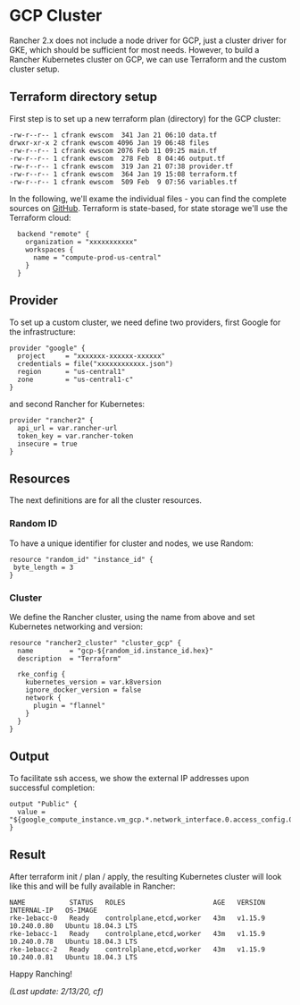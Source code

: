 # GCP Cluster

Rancher 2.x does not include a node driver for GCP, just a cluster driver for GKE, which should be sufficient for most needs. However, to build a Rancher Kubernetes cluster on GCP, we can use Terraform and the custom cluster setup.

## Terraform directory setup

First step is to set up a new terraform plan (directory) for the GCP cluster:

```
-rw-r--r-- 1 cfrank ewscom  341 Jan 21 06:10 data.tf
drwxr-xr-x 2 cfrank ewscom 4096 Jan 19 06:48 files
-rw-r--r-- 1 cfrank ewscom 2076 Feb 11 09:25 main.tf
-rw-r--r-- 1 cfrank ewscom  278 Feb  8 04:46 output.tf
-rw-r--r-- 1 cfrank ewscom  319 Jan 21 07:38 provider.tf
-rw-r--r-- 1 cfrank ewscom  364 Jan 19 15:08 terraform.tf
-rw-r--r-- 1 cfrank ewscom  509 Feb  9 07:56 variables.tf
```

In the following, we'll exame the individual files - you can find the complete sources on [GitHub](https://github.com/chfrank-cgn/Rancher/tree/master/gcp-cluster). Terraform is state-based, for state storage we'll use the Terraform cloud:

```
  backend "remote" {
    organization = "xxxxxxxxxxx"
    workspaces {
      name = "compute-prod-us-central"
    }
  }
```

## Provider

To set up a custom cluster, we need define two providers, first Google for the infrastructure:

```
provider "google" {
  project     = "xxxxxxx-xxxxxx-xxxxxx"
  credentials = file("xxxxxxxxxxxx.json")
  region      = "us-central1"
  zone        = "us-central1-c"
}
```

and second Rancher for Kubernetes:

```
provider "rancher2" {
  api_url = var.rancher-url
  token_key = var.rancher-token
  insecure = true
}
```

## Resources

The next definitions are for all the cluster resources.

### Random ID

To have a unique identifier for cluster and nodes, we use Random:

```
resource "random_id" "instance_id" {
 byte_length = 3
}
```

### Cluster

We define the Rancher cluster, using the name from above and set Kubernetes networking and version:

```
resource "rancher2_cluster" "cluster_gcp" {
  name         = "gcp-${random_id.instance_id.hex}"
  description  = "Terraform"

  rke_config {
    kubernetes_version = var.k8version
    ignore_docker_version = false
    network {
      plugin = "flannel"
    }
  }
}
```

## Output

To facilitate ssh access, we show the external IP addresses upon successful completion:

```
output "Public" {
  value = "${google_compute_instance.vm_gcp.*.network_interface.0.access_config.0.nat_ip}"
}
```

Result
------

After terraform init / plan / apply, the resulting Kubernetes cluster will look like this and will be fully available in Rancher:

```
NAME           STATUS   ROLES                      AGE   VERSION   INTERNAL-IP   OS-IMAGE
rke-1ebacc-0   Ready    controlplane,etcd,worker   43m   v1.15.9   10.240.0.80   Ubuntu 18.04.3 LTS
rke-1ebacc-1   Ready    controlplane,etcd,worker   43m   v1.15.9   10.240.0.78   Ubuntu 18.04.3 LTS
rke-1ebacc-2   Ready    controlplane,etcd,worker   43m   v1.15.9   10.240.0.81   Ubuntu 18.04.3 LTS
```

Happy Ranching!



*(Last update: 2/13/20, cf)*
